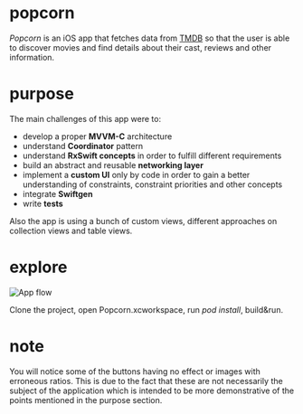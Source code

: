 # popcorn
*Popcorn* is an iOS app that fetches data from [TMDB](https://www.themoviedb.org/) so that the user is able to discover movies and find details about their cast, reviews and other information.

# purpose
The main challenges of this app were to:
- develop a proper **MVVM-C** architecture
- understand **Coordinator** pattern
- understand **RxSwift concepts** in order to fulfill different requirements
- build an abstract and reusable **networking layer**
- implement a **custom UI** only by code in order to gain a better understanding of constraints, constraint priorities and other concepts
- integrate **Swiftgen**
- write **tests**

Also the app is using a bunch of custom views, different approaches on collection views and table views.

# explore

![App flow](https://i.ibb.co/5hRqCFH/popcorn-screens.jpg)

Clone the project, open Popcorn.xcworkspace, run *pod install*, build&run.

# note
You will notice some of the buttons having no effect or images with erroneous ratios. This is due to the fact that these are not necessarily the subject of the application which is intended to be more demonstrative of the points mentioned in the purpose section.
